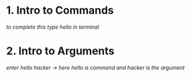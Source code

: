 # 1. Intro to Commands
*to complete this type hello in terminal*

# 2. Intro to Arguments
*enter hello hacker -> here hello is command and hacker is the argument*
